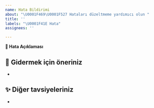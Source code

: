 ```yaml
---
name: Hata Bildirimi
about: "\U0001F469‍\U0001F527 Hataları düzeltmeme yardımıcı olun "
title: ''
labels: "\U0001F41E Hata"
assignees: ''

---
```


**📃 Hata Açıklaması**
<!-- Buluduğunuz hata hakkında bir açıklama -->

**🚧 Gidermek için öneriniz**
- 
-

**✨ Diğer tavsiyeleriniz**
-
-
